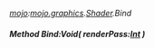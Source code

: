 _[mojo](../../modules/mojo/mojo-module.md):[mojo.graphics](../../modules/mojo/mojo-graphics.md).[Shader](../../modules/mojo/mojo-graphics-shader.md).Bind_
##### Method Bind:Void( renderPass:[Int](../../modules/wonkey/wonkey-types-int.md) )
